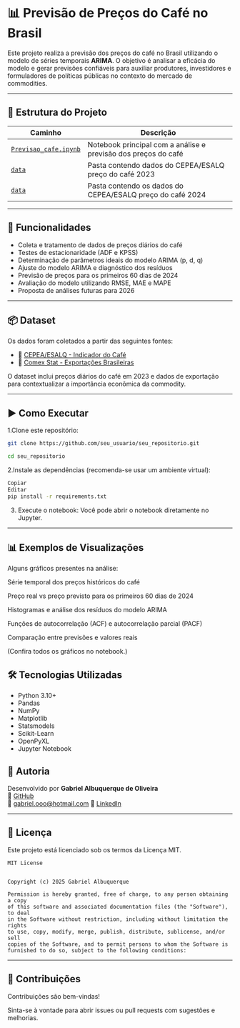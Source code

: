 # 📊 Previsão de Preços do Café no Brasil

Este projeto realiza a previsão dos preços do café no Brasil utilizando o modelo de séries temporais **ARIMA**. O objetivo é analisar a eficácia do modelo e gerar previsões confiáveis para auxiliar produtores, investidores e formuladores de políticas públicas no contexto do mercado de commodities.

---

## 📁 Estrutura do Projeto

| Caminho | Descrição |
|---------|-----------|
| [`Previsao_cafe.ipynb` ](https://github.com/GabrielAlbuquerqueDeOliveira/Time-Series-Analysis/blob/main/S%C3%A9ries_Temporais_preco_cafe.ipynb) | Notebook principal com a análise e previsão dos preços do café |
| [`data` ](https://github.com/GabrielAlbuquerqueDeOliveira/Time-Series-Analysis/blob/main/cepea-consulta-modificadaxls.xlsx) | Pasta contendo dados do CEPEA/ESALQ preço do café 2023 |
| [`data` ](https://github.com/GabrielAlbuquerqueDeOliveira/Time-Series-Analysis/blob/main/Preco_cafe_2024_observado.xlsx) | Pasta contendo os dados do CEPEA/ESALQ preço do café 2024 |

---

## 🚀 Funcionalidades

- Coleta e tratamento de dados de preços diários do café
- Testes de estacionaridade (ADF e KPSS)
- Determinação de parâmetros ideais do modelo ARIMA (p, d, q)
- Ajuste do modelo ARIMA e diagnóstico dos resíduos
- Previsão de preços para os primeiros 60 dias de 2024
- Avaliação do modelo utilizando RMSE, MAE e MAPE
- Proposta de análises futuras para 2026

---

## 📦 Dataset

Os dados foram coletados a partir das seguintes fontes:

- 🔗 [CEPEA/ESALQ - Indicador do Café](https://www.cepea.esalq.usp.br/br/indicador/cafe.aspx)  
- 🔗 [Comex Stat - Exportações Brasileiras](https://comexstat.mdic.gov.br/pt/home)  

O dataset inclui preços diários do café em 2023 e dados de exportação para contextualizar a importância econômica da commodity.

---

## ▶️ Como Executar

1.Clone este repositório:

```bash
git clone https://github.com/seu_usuario/seu_repositorio.git

cd seu_repositorio
```

2.Instale as dependências (recomenda-se usar um ambiente virtual):

```bash
Copiar
Editar
pip install -r requirements.txt
```

3. Execute o notebook:
Você pode abrir o notebook diretamente no Jupyter.

---

## 📊 Exemplos de Visualizações
Alguns gráficos presentes na análise:

Série temporal dos preços históricos do café

Preço real vs preço previsto para os primeiros 60 dias de 2024

Histogramas e análise dos resíduos do modelo ARIMA

Funções de autocorrelação (ACF) e autocorrelação parcial (PACF)

Comparação entre previsões e valores reais

(Confira todos os gráficos no notebook.)

## 🛠️ Tecnologias Utilizadas

- Python 3.10+
- Pandas
- NumPy
- Matplotlib
- Statsmodels
- Scikit-Learn
- OpenPyXL
- Jupyter Notebook

## 👤 Autoria

Desenvolvido por **Gabriel Albuquerque de Oliveira**  
🔗 [GitHub](https://github.com/GabrielAlbuquerqueDeOliveira)  
📧 gabriel.ooo@hotmail.com
💼 [LinkedIn](www.linkedin.com/in/gabriel-albuquerque-oliveira98)

---

## 📄 Licença
Este projeto está licenciado sob os termos da Licença MIT.

```
MIT License


Copyright (c) 2025 Gabriel Albuquerque

Permission is hereby granted, free of charge, to any person obtaining a copy
of this software and associated documentation files (the "Software"), to deal
in the Software without restriction, including without limitation the rights
to use, copy, modify, merge, publish, distribute, sublicense, and/or sell
copies of the Software, and to permit persons to whom the Software is
furnished to do so, subject to the following conditions:

```

---

## 🤝 Contribuições
Contribuições são bem-vindas!

Sinta-se à vontade para abrir issues ou pull requests com sugestões e melhorias.
